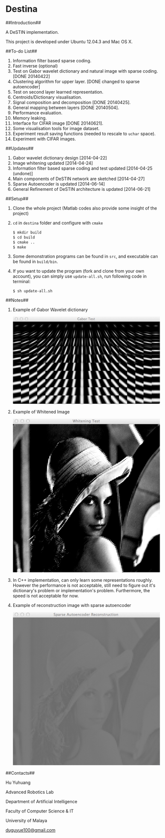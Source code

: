 Destina
=======

##Introduction##

A DeSTIN implementation.

This project is developed under Ubuntu 12.04.3 and Mac OS X.

##To-do List##

1. Information filter based sparse coding.
2. Fast inverse (optional)
3. Test on Gabor wavelet dictionary and natural image with sparse coding. [DONE 20140422]
4. Clustering algorithm for upper layer. [DONE changed to sparse autoencoder]
5. Test on second layer learned representation.
6. Centroids/Dictionary visualisation.
7. Signal composition and decomposition [DONE 20140425].
8. General mapping between layers [DONE 20140504].
9. Performance evaluation.
10. Memory leaking.
11. Interface for CIFAR image [DONE 20140621].
12. Some visualisation tools for image dataset.
13. Experiment result saving functions (needed to rescale to `uchar` space).
14. Experiment with CIFAR images.

##Updates##

1. Gabor wavelet dictionary design [2014-04-22]
2. Image whitening updated [2014-04-24]
3. Information filter based sparse coding and test updated [2014-04-25 (undone)]
4. Main components of DeSTIN network are sketched [2014-04-27]
5. Sparse Autoencoder is updated [2014-06-14]
6. General Refinement of DeSTIN architecture is updated [2014-06-21]

##Setup##

1. Clone the whole project (Matlab codes also provide some insight of the project)

2. `cd` in `destina` folder and configure with `cmake`

   ```
   $ mkdir build
   $ cd build
   $ cmake ..
   $ make
   ```

3. Some demonstration programs can be found in `src`, and executable can be found in `build/bin`.

4. If you want to update the program (fork and clone from your own account), you can simply use `update-all.sh`, run following code in terminal:
   ```
   $ sh update-all.sh
   ```

##Notes##

1. Example of Gabor Wavelet dictionary

   ![Gabor Wavelet Dictionary](/resources/gabor_dictionary_32_32.png)

2. Example of Whitened Image

   ![Whitened Image](/resources/whitening.png)

3. In C++ implementation, can only learn some representations roughly. However the performance is not acceptable, still need to figure out it's dictionary's problem or implementation's problem. Furthermore, the speed is not acceptable for now.

4. Example of reconstruction image with sparse autoencoder

   ![Sparse Autoencoder Reconstruction](/resources/sparse_autoencoder_reconstruction.png)

##Contacts##

Hu Yuhuang

Advanced Robotics Lab

Department of Artificial Intelligence

Faculty of Computer Science & IT

University of Malaya

duguyue100@gmail.com

